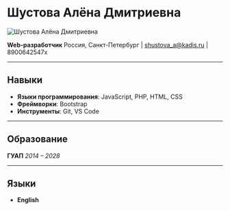 # Шустова Алёна Дмитриевна

![Шустова Алёна Дмитриевна](https://upload.wikimedia.org/wikipedia/commons/d/d2/Crystal_Clear_kdm_user_female.svg)

**Web-разработчик**
Россия, Санкт-Петербург | shustova_a@kadis.ru | 8900642547x
***

## Навыки

* **Языки программирования**: JavaScript, PHP, HTML, CSS
* **Фреймворки**: Bootstrap
* **Инструменты**: Git, VS Code

***

## Образование

**ГУАП**
*2014 – 2028*

***

## Языки

* **English**
